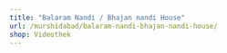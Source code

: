 ```yaml
---
title: "Balaram Nandi / Bhajan nandi House"
url: /murshidabad/balaram-nandi-bhajan-nandi-house/
shop: Videothek
---
```

